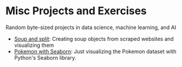 # Misc Projects and Exercises
Random byte-sized projects in data science, machine learning, and AI

<ul>
  <li><a href='https://nbviewer.jupyter.org/github/alisiina/misc/blob/master/Soup%20and%20Split.ipynb'>Soup and split</a>: Creating soup objects from scraped websites and visualizing them</li>
  <li><a href='https://nbviewer.jupyter.org/github/alisiina/misc/blob/master/Pokemon%20with%20Seaborn.ipynb'>Pokemon with Seaborn</a>: Just visualizing the Pokemon dataset with Python's Seaborn library.
</ul>
